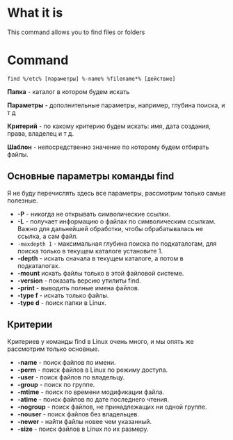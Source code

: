 # What it is

This command allows you to find files or folders

# Command



`find %/etc% [параметры] %-name% %filename*% [действие]`

**Папка** - каталог в котором будем искать

**Параметры** - дополнительные параметры, например, глубина поиска, и т д

**Критерий** - по какому критерию будем искать: имя, дата создания, права, владелец и т д.

**Шаблон** - непосредственно значение по которому будем отбирать файлы.

## Основные параметры команды find

Я не буду перечислять здесь все параметры, рассмотрим только самые полезные.

- **-P** - никогда не открывать символические ссылки.
- **-L** - получает информацию о файлах по символическим ссылкам. Важно для дальнейшей обработки, чтобы обрабатывалась не ссылка, а сам файл.
- `-maxdepth 1` - максимальная глубина поиска по подкаталогам, для поиска только в текущем каталоге установите 1.
- **-depth** - искать сначала в текущем каталоге, а потом в подкаталогах.
- **-mount** искать файлы только в этой файловой системе.
- **-version** - показать версию утилиты find.
- **-print** - выводить полные имена файлов.
- **-type f** - искать только файлы.
- **-type d** - поиск папки в Linux.

## Критерии

Критериев у команды find в Linux очень много, и мы опять же рассмотрим только основные.

- **-name** - поиск файлов по имени.
- **-perm** - поиск файлов в Linux по режиму доступа.
- **-user** - поиск файлов по владельцу.
- **-group** - поиск по группе.
- **-mtime** - поиск по времени модификации файла.
- **-atime** - поиск файлов по дате последнего чтения.
- **-nogroup** - поиск файлов, не принадлежащих ни одной группе.
- **-nouser** - поиск файлов без владельцев.
- **-newer** - найти файлы новее чем указанный.
- **-size** - поиск файлов в Linux по их размеру.